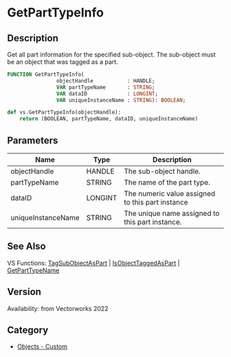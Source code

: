 # GetPartTypeInfo

## Description
Get all part information for the specified sub-object. The sub-object must be an object that was tagged as a part.

```pascal
FUNCTION GetPartTypeInfo(
				objectHandle           : HANDLE;
				VAR partTypeName       : STRING;
				VAR dataID             : LONGINT;
				VAR uniqueInstanceName : STRING): BOOLEAN;
```

```python
def vs.GetPartTypeInfo(objectHandle):
    return (BOOLEAN, partTypeName, dataID, uniqueInstanceName)
```

## Parameters
|Name|Type|Description|
|---|---|---|
|objectHandle|HANDLE|The sub-object handle.|
|partTypeName|STRING|The name of the part type.|
|dataID|LONGINT|The numeric value assigned to this part instance|
|uniqueInstanceName|STRING|The unique name assigned to this part instance.|

## See Also
VS Functions:
[TagSubObjectAsPart](TagSubObjectAsPart.md) 
| [IsObjectTaggedAsPart](IsObjectTaggedAsPart.md) 
| [GetPartTypeName](GetPartTypeName.md)

## Version
Availability: from Vectorworks 2022

## Category
* [Objects - Custom](../Categories/Objects%20-%20Custom.md)
